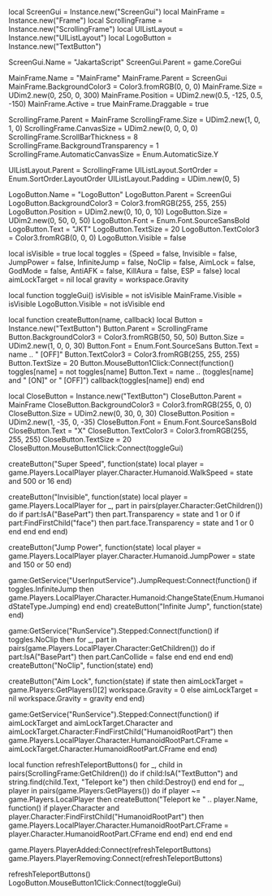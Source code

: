 local ScreenGui = Instance.new("ScreenGui") local MainFrame = Instance.new("Frame") local ScrollingFrame = Instance.new("ScrollingFrame") local UIListLayout = Instance.new("UIListLayout") local LogoButton = Instance.new("TextButton")

ScreenGui.Name = "JakartaScript" ScreenGui.Parent = game.CoreGui

MainFrame.Name = "MainFrame" MainFrame.Parent = ScreenGui MainFrame.BackgroundColor3 = Color3.fromRGB(0, 0, 0) MainFrame.Size = UDim2.new(0, 250, 0, 300) MainFrame.Position = UDim2.new(0.5, -125, 0.5, -150) MainFrame.Active = true MainFrame.Draggable = true

ScrollingFrame.Parent = MainFrame ScrollingFrame.Size = UDim2.new(1, 0, 1, 0) ScrollingFrame.CanvasSize = UDim2.new(0, 0, 0, 0) ScrollingFrame.ScrollBarThickness = 8 ScrollingFrame.BackgroundTransparency = 1 ScrollingFrame.AutomaticCanvasSize = Enum.AutomaticSize.Y

UIListLayout.Parent = ScrollingFrame UIListLayout.SortOrder = Enum.SortOrder.LayoutOrder UIListLayout.Padding = UDim.new(0, 5)

LogoButton.Name = "LogoButton" LogoButton.Parent = ScreenGui LogoButton.BackgroundColor3 = Color3.fromRGB(255, 255, 255) LogoButton.Position = UDim2.new(0, 10, 0, 10) LogoButton.Size = UDim2.new(0, 50, 0, 50) LogoButton.Font = Enum.Font.SourceSansBold LogoButton.Text = "JKT" LogoButton.TextSize = 20 LogoButton.TextColor3 = Color3.fromRGB(0, 0, 0) LogoButton.Visible = false

local isVisible = true local toggles = {Speed = false, Invisible = false, JumpPower = false, InfiniteJump = false, NoClip = false, AimLock = false, GodMode = false, AntiAFK = false, KillAura = false, ESP = false} local aimLockTarget = nil local gravity = workspace.Gravity

local function toggleGui() isVisible = not isVisible MainFrame.Visible = isVisible LogoButton.Visible = not isVisible end

local function createButton(name, callback) local Button = Instance.new("TextButton") Button.Parent = ScrollingFrame Button.BackgroundColor3 = Color3.fromRGB(50, 50, 50) Button.Size = UDim2.new(1, 0, 0, 30) Button.Font = Enum.Font.SourceSans Button.Text = name .. " [OFF]" Button.TextColor3 = Color3.fromRGB(255, 255, 255) Button.TextSize = 20 Button.MouseButton1Click:Connect(function() toggles[name] = not toggles[name] Button.Text = name .. (toggles[name] and " [ON]" or " [OFF]") callback(toggles[name]) end) end

local CloseButton = Instance.new("TextButton") CloseButton.Parent = MainFrame CloseButton.BackgroundColor3 = Color3.fromRGB(255, 0, 0) CloseButton.Size = UDim2.new(0, 30, 0, 30) CloseButton.Position = UDim2.new(1, -35, 0, -35) CloseButton.Font = Enum.Font.SourceSansBold CloseButton.Text = "X" CloseButton.TextColor3 = Color3.fromRGB(255, 255, 255) CloseButton.TextSize = 20 CloseButton.MouseButton1Click:Connect(toggleGui)

createButton("Super Speed", function(state) local player = game.Players.LocalPlayer player.Character.Humanoid.WalkSpeed = state and 500 or 16 end)

createButton("Invisible", function(state) local player = game.Players.LocalPlayer for _, part in pairs(player.Character:GetChildren()) do if part:IsA("BasePart") then part.Transparency = state and 1 or 0 if part:FindFirstChild("face") then part.face.Transparency = state and 1 or 0 end end end end)

createButton("Jump Power", function(state) local player = game.Players.LocalPlayer player.Character.Humanoid.JumpPower = state and 150 or 50 end)

game:GetService("UserInputService").JumpRequest:Connect(function() if toggles.InfiniteJump then game.Players.LocalPlayer.Character.Humanoid:ChangeState(Enum.HumanoidStateType.Jumping) end end) createButton("Infinite Jump", function(state) end)

game:GetService("RunService").Stepped:Connect(function() if toggles.NoClip then for _, part in pairs(game.Players.LocalPlayer.Character:GetChildren()) do if part:IsA("BasePart") then part.CanCollide = false end end end end) createButton("NoClip", function(state) end)

createButton("Aim Lock", function(state) if state then aimLockTarget = game.Players:GetPlayers()[2] workspace.Gravity = 0 else aimLockTarget = nil workspace.Gravity = gravity end end)

game:GetService("RunService").Stepped:Connect(function() if aimLockTarget and aimLockTarget.Character and aimLockTarget.Character:FindFirstChild("HumanoidRootPart") then game.Players.LocalPlayer.Character.HumanoidRootPart.CFrame = aimLockTarget.Character.HumanoidRootPart.CFrame end end)

local function refreshTeleportButtons() for _, child in pairs(ScrollingFrame:GetChildren()) do if child:IsA("TextButton") and string.find(child.Text, "Teleport ke") then child:Destroy() end end for _, player in pairs(game.Players:GetPlayers()) do if player ~= game.Players.LocalPlayer then createButton("Teleport ke " .. player.Name, function() if player.Character and player.Character:FindFirstChild("HumanoidRootPart") then game.Players.LocalPlayer.Character.HumanoidRootPart.CFrame = player.Character.HumanoidRootPart.CFrame end end) end end end

game.Players.PlayerAdded:Connect(refreshTeleportButtons) game.Players.PlayerRemoving:Connect(refreshTeleportButtons)

refreshTeleportButtons() LogoButton.MouseButton1Click:Connect(toggleGui)

